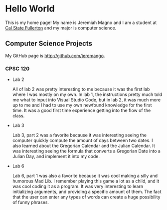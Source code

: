 # Hello World

This is my home page! My name is Jeremiah Magno and I am a student at [Cal State Fullerton](http://www.fullerton.edu/) and my major is computer science.

## Computer Science Projects

My GitHub page is http://github.com/jeremango.

### CPSC 120

* Lab 2

    All of lab 2 was pretty interesting to me because it was the first lab where I was mostly on my own. In lab 1, the instructions pretty much told me what to input into Visual Studio Code, but in lab 2, it was much more up to me and I had to use my own newfound knowledge for the first time. It was a good first time experience getting into the flow of the class.

* Lab 3

    Lab 3, part 2 was a favorite because it was interesting seeing the computer quickly compute the amount of days between two dates. I also learned about the Gregorian Calendar and the Julian Calendar. It was interesting seeing the formula that converts a Gregorian Date into a Julian Day, and implement it into my code.

* Lab 6

    Lab 6, part 1 was also a favorite because it was cool making a silly and humorous Mad Lib. I remember playing this game a lot as a child, and it was cool coding it as a program. It was very interesting to learn initializing arguments, and providing a specific amount of them. The fact that the user can enter any types of words can create a huge possibility of funny phrases.